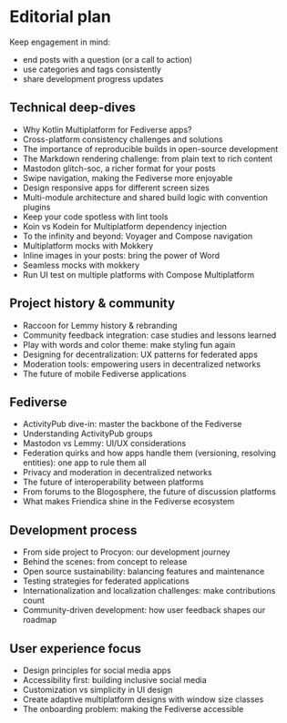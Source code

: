 # Editorial plan

Keep engagement in mind:
- end posts with a question (or a call to action)
- use categories and tags consistently
- share development progress updates

## Technical deep-dives

- Why Kotlin Multiplatform for Fediverse apps?
- Cross-platform consistency challenges and solutions
- The importance of reproducible builds in open-source development
- The Markdown rendering challenge: from plain text to rich content
- Mastodon glitch-soc, a richer format for your posts
- Swipe navigation, making the Fediverse more enjoyable
- Design responsive apps for different screen sizes
- Multi-module architecture and shared build logic with convention plugins
- Keep your code spotless with lint tools
- Koin vs Kodein for Multiplatform dependency injection
- To the infinity and beyond: Voyager and Compose navigation
- Multiplatform mocks with Mokkery
- Inline images in your posts: bring the power of Word
- Seamless mocks with mokkery
- Run UI test on multiple platforms with Compose Multiplatform

## Project history & community

- Raccoon for Lemmy history & rebranding
- Community feedback integration: case studies and lessons learned
- Play with words and color theme: make styling fun again
- Designing for decentralization: UX patterns for federated apps
- Moderation tools: empowering users in decentralized networks
- The future of mobile Fediverse applications

## Fediverse

- ActivityPub dive-in: master the backbone of the Fediverse
- Understanding ActivityPub groups
- Mastodon vs Lemmy: UI/UX considerations
- Federation quirks and how apps handle them (versioning, resolving entities): one app to rule them all
- Privacy and moderation in decentralized networks
- The future of interoperability between platforms
- From forums to the Blogosphere, the future of discussion platforms
- What makes Friendica shine in the Fediverse ecosystem

## Development process

- From side project to Procyon: our development journey
- Behind the scenes: from concept to release
- Open source sustainability: balancing features and maintenance
- Testing strategies for federated applications
- Internationalization and localization challenges: make contributions count
- Community-driven development: how user feedback shapes our roadmap

## User experience focus

- Design principles for social media apps
- Accessibility first: building inclusive social media
- Customization vs simplicity in UI design
- Create adaptive multiplatform designs with window size classes
- The onboarding problem: making the Fediverse accessible
